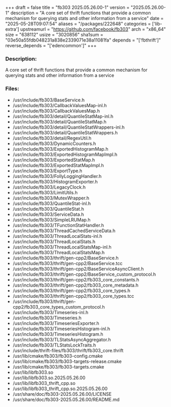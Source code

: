 +++
draft = false
title = "fb303 2025.05.26.00-1"
version = "2025.05.26.00-1"
description = "A core set of thrift functions that provide a common mechanism for querying stats and other information from a service"
date = "2025-05-28T09:07:54"
aliases = "/packages/222648"
categories = ['lib-extra']
upstreamurl = "https://github.com/facebook/fb303"
arch = "x86_64"
size = "638112"
usize = "3020856"
sha1sum = "03e50a55fdb048231a838e2339071e38a11081fa"
depends = "['fbthrift']"
reverse_depends = "['edencommon']"
+++
### Description: 
A core set of thrift functions that provide a common mechanism for querying stats and other information from a service

### Files: 
* /usr/include/fb303/BaseService.h
* /usr/include/fb303/CallbackValuesMap-inl.h
* /usr/include/fb303/CallbackValuesMap.h
* /usr/include/fb303/detail/QuantileStatMap-inl.h
* /usr/include/fb303/detail/QuantileStatMap.h
* /usr/include/fb303/detail/QuantileStatWrappers-inl.h
* /usr/include/fb303/detail/QuantileStatWrappers.h
* /usr/include/fb303/detail/RegexUtil.h
* /usr/include/fb303/DynamicCounters.h
* /usr/include/fb303/ExportedHistogramMap.h
* /usr/include/fb303/ExportedHistogramMapImpl.h
* /usr/include/fb303/ExportedStatMap.h
* /usr/include/fb303/ExportedStatMapImpl.h
* /usr/include/fb303/ExportType.h
* /usr/include/fb303/FollyLoggingHandler.h
* /usr/include/fb303/HistogramExporter.h
* /usr/include/fb303/LegacyClock.h
* /usr/include/fb303/LimitUtils.h
* /usr/include/fb303/MutexWrapper.h
* /usr/include/fb303/QuantileStat-inl.h
* /usr/include/fb303/QuantileStat.h
* /usr/include/fb303/ServiceData.h
* /usr/include/fb303/SimpleLRUMap.h
* /usr/include/fb303/TFunctionStatHandler.h
* /usr/include/fb303/ThreadCachedServiceData.h
* /usr/include/fb303/ThreadLocalStats-inl.h
* /usr/include/fb303/ThreadLocalStats.h
* /usr/include/fb303/ThreadLocalStatsMap-inl.h
* /usr/include/fb303/ThreadLocalStatsMap.h
* /usr/include/fb303/thrift/gen-cpp2/BaseService.h
* /usr/include/fb303/thrift/gen-cpp2/BaseService.tcc
* /usr/include/fb303/thrift/gen-cpp2/BaseServiceAsyncClient.h
* /usr/include/fb303/thrift/gen-cpp2/BaseService_custom_protocol.h
* /usr/include/fb303/thrift/gen-cpp2/fb303_core_constants.h
* /usr/include/fb303/thrift/gen-cpp2/fb303_core_metadata.h
* /usr/include/fb303/thrift/gen-cpp2/fb303_core_types.h
* /usr/include/fb303/thrift/gen-cpp2/fb303_core_types.tcc
* /usr/include/fb303/thrift/gen-cpp2/fb303_core_types_custom_protocol.h
* /usr/include/fb303/Timeseries-inl.h
* /usr/include/fb303/Timeseries.h
* /usr/include/fb303/TimeseriesExporter.h
* /usr/include/fb303/TimeseriesHistogram-inl.h
* /usr/include/fb303/TimeseriesHistogram.h
* /usr/include/fb303/TLStatsAsyncAggregator.h
* /usr/include/fb303/TLStatsLockTraits.h
* /usr/include/thrift-files/fb303/thrift/fb303_core.thrift
* /usr/lib/cmake/fb303/fb303-config.cmake
* /usr/lib/cmake/fb303/fb303-targets-release.cmake
* /usr/lib/cmake/fb303/fb303-targets.cmake
* /usr/lib/libfb303.so
* /usr/lib/libfb303.so.2025.05.26.00
* /usr/lib/libfb303_thrift_cpp.so
* /usr/lib/libfb303_thrift_cpp.so.2025.05.26.00
* /usr/share/doc/fb303-2025.05.26.00/LICENSE
* /usr/share/doc/fb303-2025.05.26.00/README.md
